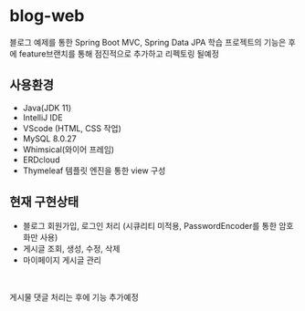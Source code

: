 
# blog-web
블로그 예제를 통한 Spring Boot MVC, Spring Data JPA 학습
프로젝트의 기능은 후에 feature브랜치를 통해 점진적으로 추가하고 리펙토링 될예정

## 사용환경
- Java(JDK 11)
- IntelliJ IDE
- VScode (HTML, CSS 작업)
- MySQL 8.0.27
- Whimsical(와이어 프레임)
- ERDcloud
- Thymeleaf 템플릿 엔진을 통한 view 구성

## 현재 구현상태
- 블로그 회원가입, 로그인 처리 (시큐리티 미적용, PasswordEncoder를 통한 암호화만 사용)
- 게시글 조회, 생성, 수정, 삭제
- 마이페이지 게시글 관리 
<br/>

게시물 댓글 처리는 후에 기능 추가예정
